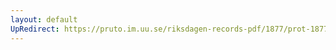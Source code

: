 ```yaml
---
layout: default
UpRedirect: https://pruto.im.uu.se/riksdagen-records-pdf/1877/prot-1877--ak--043/prot-1877--ak--043_043.pdf
---
```

